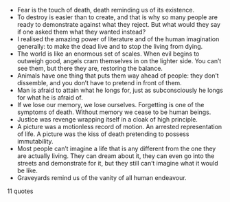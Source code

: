  - Fear is the touch of death, death reminding us of its existence.
 - To destroy is easier than to create, and that is why so many people are ready to demonstrate against what they reject. But what would they say if one asked them what they wanted instead?
 - I realised the amazing power of literature and of the human imagination generally: to make the dead live and to stop the living from dying.
 - The world is like an enormous set of scales. When evil begins to outweigh good, angels cram themselves in on the lighter side. You can’t see them, but there they are, restoring the balance.
 - Animals have one thing that puts them way ahead of people: they don’t dissemble, and you don’t have to pretend in front of them.
 - Man is afraid to attain what he longs for, just as subconsciously he longs for what he is afraid of.
 - If we lose our memory, we lose ourselves. Forgetting is one of the symptoms of death. Without memory we cease to be human beings.
 - Justice was revenge wrapping itself in a cloak of high principle.
 - A picture was a motionless record of motion. An arrested representation of life. A picture was the kiss of death pretending to possess immutability.
 - Most people can’t imagine a life that is any different from the one they are actually living. They can dream about it, they can even go into the streets and demonstrate for it, but they still can’t imagine what it would be like.
 - Graveyards remind us of the vanity of all human endeavour.

11 quotes